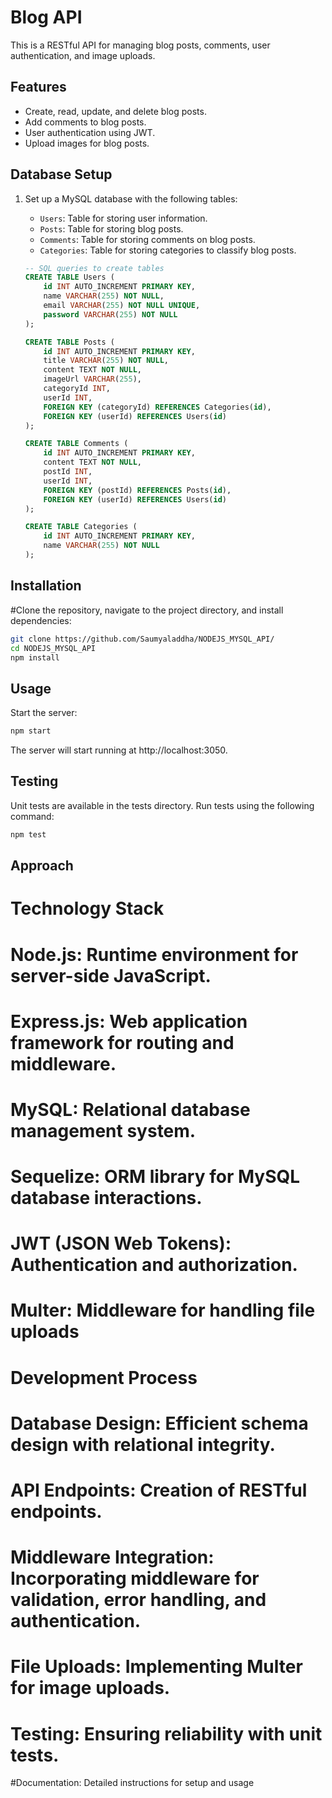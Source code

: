 # Blog API

This is a RESTful API for managing blog posts, comments, user authentication, and image uploads.

## Features

- Create, read, update, and delete blog posts.
- Add comments to blog posts.
- User authentication using JWT.
- Upload images for blog posts.



## Database Setup

1. Set up a MySQL database with the following tables:
   - `Users`: Table for storing user information.
   - `Posts`: Table for storing blog posts.
   - `Comments`: Table for storing comments on blog posts.
   - `Categories`: Table for storing categories to classify blog posts.

   ```sql
   -- SQL queries to create tables
   CREATE TABLE Users (
       id INT AUTO_INCREMENT PRIMARY KEY,
       name VARCHAR(255) NOT NULL,
       email VARCHAR(255) NOT NULL UNIQUE,
       password VARCHAR(255) NOT NULL
   );

   CREATE TABLE Posts (
       id INT AUTO_INCREMENT PRIMARY KEY,
       title VARCHAR(255) NOT NULL,
       content TEXT NOT NULL,
       imageUrl VARCHAR(255),
       categoryId INT,
       userId INT,
       FOREIGN KEY (categoryId) REFERENCES Categories(id),
       FOREIGN KEY (userId) REFERENCES Users(id)
   );

   CREATE TABLE Comments (
       id INT AUTO_INCREMENT PRIMARY KEY,
       content TEXT NOT NULL,
       postId INT,
       userId INT,
       FOREIGN KEY (postId) REFERENCES Posts(id),
       FOREIGN KEY (userId) REFERENCES Users(id)
   );

   CREATE TABLE Categories (
       id INT AUTO_INCREMENT PRIMARY KEY,
       name VARCHAR(255) NOT NULL
   );
## Installation

#Clone the repository, navigate to the project directory, and install dependencies:
```bash
git clone https://github.com/Saumyaladdha/NODEJS_MYSQL_API/
cd NODEJS_MYSQL_API
npm install

```
## Usage
Start the server:
```bash
npm start
```
The server will start running at http://localhost:3050.

## Testing

Unit tests are available in the tests directory.
Run tests using the following command:
```bash
npm test
```

## Approach
# Technology Stack
# Node.js: Runtime environment for server-side JavaScript.
# Express.js: Web application framework for routing and middleware.
# MySQL: Relational database management system.
# Sequelize: ORM library for MySQL database interactions.
# JWT (JSON Web Tokens): Authentication and authorization.
# Multer: Middleware for handling file uploads

# Development Process
# Database Design: Efficient schema design with relational integrity.
# API Endpoints: Creation of RESTful endpoints.
# Middleware Integration: Incorporating middleware for validation, error handling, and authentication.
# File Uploads: Implementing Multer for image uploads.
# Testing: Ensuring reliability with unit tests.
#Documentation: Detailed instructions for setup and usage




